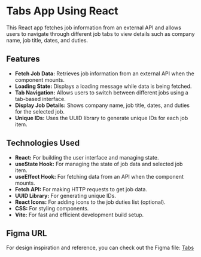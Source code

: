 # Tabs App Using React

This React app fetches job information from an external API and allows users to navigate through different job tabs to view details such as company name, job title, dates, and duties.

## Features

- **Fetch Job Data:** Retrieves job information from an external API when the component mounts.
- **Loading State:** Displays a loading message while data is being fetched.
- **Tab Navigation:** Allows users to switch between different jobs using a tab-based interface.
- **Display Job Details:** Shows company name, job title, dates, and duties for the selected job.
- **Unique IDs:** Uses the UUID library to generate unique IDs for each job item.

## Technologies Used

- **React:** For building the user interface and managing state.
- **useState Hook:** For managing the state of job data and selected job item.
- **useEffect Hook:** For fetching data from an API when the component mounts.
- **Fetch API:** For making HTTP requests to get job data.
- **UUID Library:** For generating unique IDs.
- **React Icons:** For adding icons to the job duties list (optional).
- **CSS:** For styling components.
- **Vite:** For fast and efficient development build setup.

## Figma URL

For design inspiration and reference, you can check out the Figma file:
[Tabs](https://www.figma.com/file/FJC19b9eUWS62HKR8L9Dmn/Tabs?node-id=0%3A1&t=8Rio02EFK1r9ItDW-1)